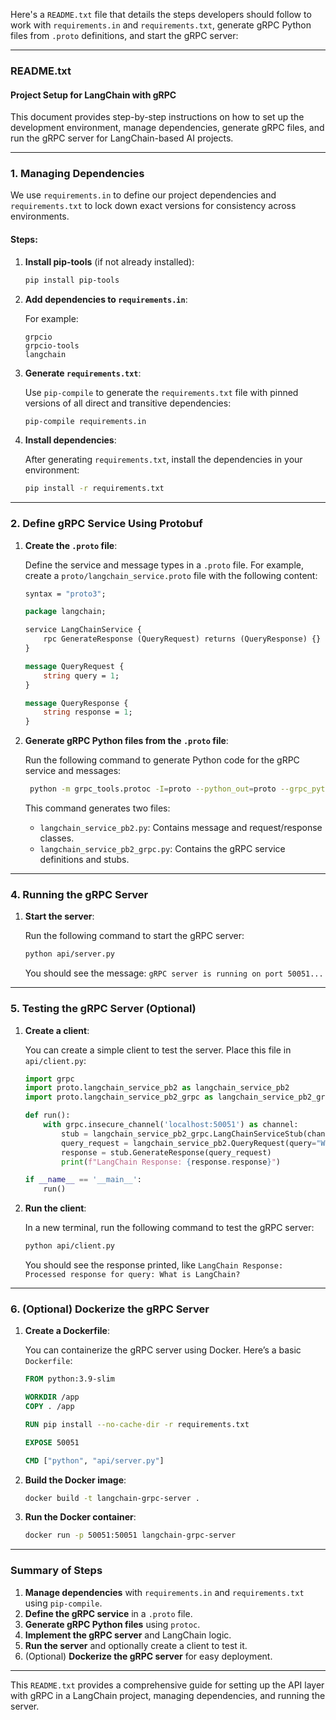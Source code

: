 Here's a `README.txt` file that details the steps developers should follow to work with `requirements.in` and `requirements.txt`, generate gRPC Python files from `.proto` definitions, and start the gRPC server:

---

### **README.txt**

#### **Project Setup for LangChain with gRPC**

This document provides step-by-step instructions on how to set up the development environment, manage dependencies, generate gRPC files, and run the gRPC server for LangChain-based AI projects.

---

### **1. Managing Dependencies**

We use `requirements.in` to define our project dependencies and `requirements.txt` to lock down exact versions for consistency across environments.

#### **Steps:**

1. **Install pip-tools** (if not already installed):

   ```bash
   pip install pip-tools
   ```

2. **Add dependencies to `requirements.in`**:

   For example:

   ```plaintext
   grpcio
   grpcio-tools
   langchain
   ```

3. **Generate `requirements.txt`**:

   Use `pip-compile` to generate the `requirements.txt` file with pinned versions of all direct and transitive dependencies:

   ```bash
   pip-compile requirements.in
   ```

4. **Install dependencies**:

   After generating `requirements.txt`, install the dependencies in your environment:

   ```bash
   pip install -r requirements.txt
   ```

---

### **2. Define gRPC Service Using Protobuf**

1. **Create the `.proto` file**:

   Define the service and message types in a `.proto` file. For example, create a `proto/langchain_service.proto` file with the following content:

   ```proto
   syntax = "proto3";

   package langchain;

   service LangChainService {
       rpc GenerateResponse (QueryRequest) returns (QueryResponse) {}
   }

   message QueryRequest {
       string query = 1;
   }

   message QueryResponse {
       string response = 1;
   }
   ```

2. **Generate gRPC Python files from the `.proto` file**:

   Run the following command to generate Python code for the gRPC service and messages:

   ```bash
    python -m grpc_tools.protoc -I=proto --python_out=proto --grpc_python_out=proto proto/langchain_service.proto
   ```

   This command generates two files:
   - `langchain_service_pb2.py`: Contains message and request/response classes.
   - `langchain_service_pb2_grpc.py`: Contains the gRPC service definitions and stubs.

---

### **4. Running the gRPC Server**

1. **Start the server**:

   Run the following command to start the gRPC server:

   ```bash
   python api/server.py
   ```

   You should see the message: `gRPC server is running on port 50051...`

---

### **5. Testing the gRPC Server (Optional)**

1. **Create a client**:

   You can create a simple client to test the server. Place this file in `api/client.py`:

   ```python
   import grpc
   import proto.langchain_service_pb2 as langchain_service_pb2
   import proto.langchain_service_pb2_grpc as langchain_service_pb2_grpc 

   def run():
       with grpc.insecure_channel('localhost:50051') as channel:
           stub = langchain_service_pb2_grpc.LangChainServiceStub(channel)
           query_request = langchain_service_pb2.QueryRequest(query="What is LangChain?")
           response = stub.GenerateResponse(query_request)
           print(f"LangChain Response: {response.response}")

   if __name__ == '__main__':
       run()
   ```

2. **Run the client**:

   In a new terminal, run the following command to test the gRPC server:

   ```bash
   python api/client.py
   ```

   You should see the response printed, like `LangChain Response: Processed response for query: What is LangChain?`

---

### **6. (Optional) Dockerize the gRPC Server**

1. **Create a Dockerfile**:

   You can containerize the gRPC server using Docker. Here’s a basic `Dockerfile`:

   ```Dockerfile
   FROM python:3.9-slim

   WORKDIR /app
   COPY . /app

   RUN pip install --no-cache-dir -r requirements.txt

   EXPOSE 50051

   CMD ["python", "api/server.py"]
   ```

2. **Build the Docker image**:

   ```bash
   docker build -t langchain-grpc-server .
   ```

3. **Run the Docker container**:

   ```bash
   docker run -p 50051:50051 langchain-grpc-server
   ```

---

### **Summary of Steps**

1. **Manage dependencies** with `requirements.in` and `requirements.txt` using `pip-compile`.
2. **Define the gRPC service** in a `.proto` file.
3. **Generate gRPC Python files** using `protoc`.
4. **Implement the gRPC server** and LangChain logic.
5. **Run the server** and optionally create a client to test it.
6. (Optional) **Dockerize the gRPC server** for easy deployment.

---

This `README.txt` provides a comprehensive guide for setting up the API layer with gRPC in a LangChain project, managing dependencies, and running the server.